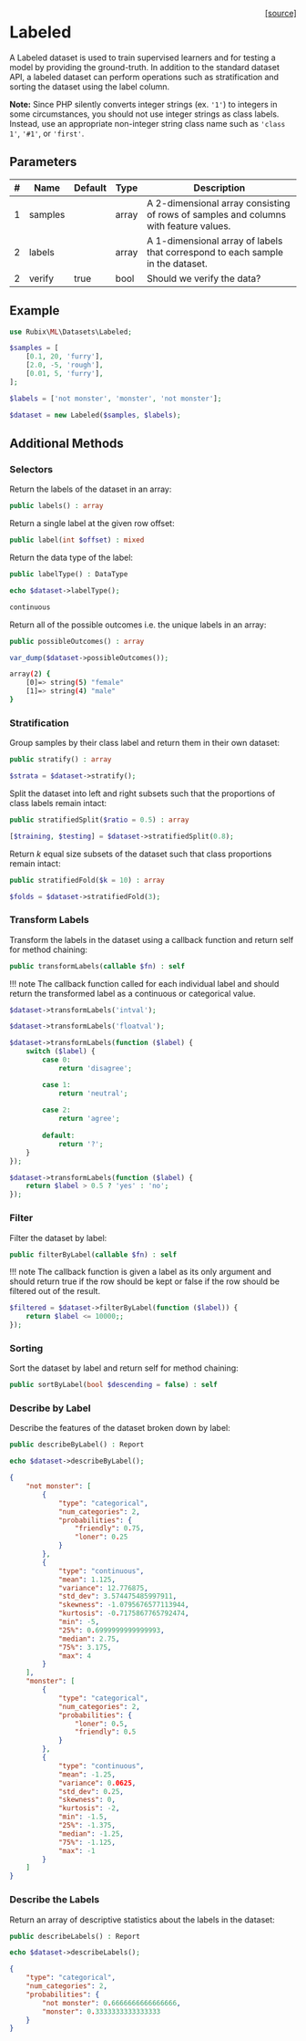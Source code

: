 <span style="float:right;"><a href="https://github.com/RubixML/ML/blob/master/src/Datasets/Labeled.php">[source]</a></span>

# Labeled
A Labeled dataset is used to train supervised learners and for testing a model by providing the ground-truth. In addition to the standard dataset API, a labeled dataset can perform operations such as stratification and sorting the dataset using the label column.

**Note:** Since PHP silently converts integer strings (ex. `'1'`) to integers in some circumstances, you should not use integer strings as class labels. Instead, use an appropriate non-integer string class name such as `'class 1'`, `'#1'`, or `'first'`.

## Parameters
| # | Name | Default | Type | Description |
|---|---|---|---|---|
| 1 | samples | | array | A 2-dimensional array consisting of rows of samples and columns with feature values. |
| 2 | labels | | array | A 1-dimensional array of labels that correspond to each sample in the dataset. |
| 2 | verify | true | bool | Should we verify the data? |

## Example

```php
use Rubix\ML\Datasets\Labeled;

$samples = [
    [0.1, 20, 'furry'],
    [2.0, -5, 'rough'],
    [0.01, 5, 'furry'],
];

$labels = ['not monster', 'monster', 'not monster'];

$dataset = new Labeled($samples, $labels);
```

## Additional Methods

### Selectors
Return the labels of the dataset in an array:
```php
public labels() : array
```

Return a single label at the given row offset:
```php
public label(int $offset) : mixed
```

Return the data type of the label:
```php
public labelType() : DataType
```

```php
echo $dataset->labelType();
```

```sh
continuous
```

Return all of the possible outcomes i.e. the unique labels in an array:
```php
public possibleOutcomes() : array
```

```php
var_dump($dataset->possibleOutcomes());
```

```sh
array(2) {
	[0]=> string(5) "female"
	[1]=> string(4) "male"
}
```

### Stratification
Group samples by their class label and return them in their own dataset:
```php
public stratify() : array
```

```php
$strata = $dataset->stratify();
```

Split the dataset into left and right subsets such that the proportions of class labels remain intact:
```php
public stratifiedSplit($ratio = 0.5) : array
```

```php
[$training, $testing] = $dataset->stratifiedSplit(0.8);
```

Return *k* equal size subsets of the dataset such that class proportions remain intact:
```php
public stratifiedFold($k = 10) : array
```

```php
$folds = $dataset->stratifiedFold(3);
```

### Transform Labels
Transform the labels in the dataset using a callback function and return self for method chaining:
```php
public transformLabels(callable $fn) : self
```

!!! note
    The callback function called for each individual label and should return the transformed label as a continuous or categorical value.

```php
$dataset->transformLabels('intval');

$dataset->transformLabels('floatval');

$dataset->transformLabels(function ($label) {
	switch ($label) {
		case 0:
			return 'disagree';

		case 1:
            return 'neutral';
            
        case 2:
            return 'agree';
            
        default:
            return '?';
	}
});

$dataset->transformLabels(function ($label) {
	return $label > 0.5 ? 'yes' : 'no';
});
```

### Filter
Filter the dataset by label:
```php
public filterByLabel(callable $fn) : self
```

!!! note
    The callback function is given a label as its only argument and should return true if the row should be kept or false if the row should be filtered out of the result.

```php
$filtered = $dataset->filterByLabel(function ($label)) {
	return $label <= 10000;;
});
```

### Sorting
Sort the dataset by label and return self for method chaining:
```php
public sortByLabel(bool $descending = false) : self
```

### Describe by Label
Describe the features of the dataset broken down by label:
```php
public describeByLabel() : Report
```

```php
echo $dataset->describeByLabel();
```

```json
{
    "not monster": [
        {
            "type": "categorical",
            "num_categories": 2,
            "probabilities": {
                "friendly": 0.75,
                "loner": 0.25
            }
        },
        {
            "type": "continuous",
            "mean": 1.125,
            "variance": 12.776875,
            "std_dev": 3.574475485997911,
            "skewness": -1.0795676577113944,
            "kurtosis": -0.7175867765792474,
            "min": -5,
            "25%": 0.6999999999999993,
            "median": 2.75,
            "75%": 3.175,
            "max": 4
        }
    ],
    "monster": [
        {
            "type": "categorical",
            "num_categories": 2,
            "probabilities": {
                "loner": 0.5,
                "friendly": 0.5
            }
        },
        {
            "type": "continuous",
            "mean": -1.25,
            "variance": 0.0625,
            "std_dev": 0.25,
            "skewness": 0,
            "kurtosis": -2,
            "min": -1.5,
            "25%": -1.375,
            "median": -1.25,
            "75%": -1.125,
            "max": -1
        }
    ]
}
```

### Describe the Labels
Return an array of descriptive statistics about the labels in the dataset:
```php
public describeLabels() : Report
```

```php
echo $dataset->describeLabels();
```

```json
{
    "type": "categorical",
    "num_categories": 2,
    "probabilities": {
        "not monster": 0.6666666666666666,
        "monster": 0.3333333333333333
    }
}
```